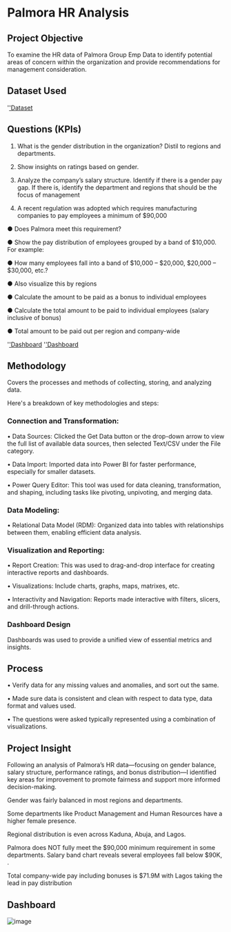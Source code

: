 # Palmora HR Analysis

## Project Objective
To examine the HR data of Palmora Group Emp Data to identify potential areas of concern within the organization and provide recommendations for management consideration.

## Dataset Used
'<a href="https://github.com/Marryah007/Palmora-Group-Emp-Analysis/blob/main/PROJECT%20REPORT.pbix">'Dataset <a/>

## Questions (KPIs)
1. What is the gender distribution in the organization? Distil to regions and departments.

2. Show insights on ratings based on gender. 

3. Analyze the company’s salary structure. Identify if there is a gender pay gap. If there is, identify the department and regions that should be the focus of management

4. A recent regulation was adopted which requires manufacturing companies to pay employees a minimum of $90,000 

 ● Does Palmora meet this requirement? 

 ● Show the pay distribution of employees grouped by a band of $10,000. For example:

 ● How many employees fall into a band of $10,000 – $20,000, $20,000 – $30,000, etc.? 

 ● Also visualize this by regions

 ● Calculate the amount to be paid as a bonus to individual employees
 
 ● Calculate the total amount to be paid to individual employees (salary inclusive of
bonus)

 ● Total amount to be paid out per region and company-wide
 
'<a href="https://github.com/Marryah007/Palmora-Group-Emp-Analysis/blob/main/Screenshot%202025-07-05%20135739.png">'Dashboard<a/>
'<a href="https://github.com/Marryah007/Palmora-Group-Emp-Analysis/blob/main/Screenshot%202025-07-05%20135901.png">'Dashboard<a/>

## Methodology

Covers the processes and methods of collecting, storing, and analyzing data.

Here's a breakdown of key methodologies and steps:

### Connection and Transformation:

•	Data Sources:
Clicked the Get Data button or the drop-down arrow to view the full list of available data sources, then selected Text/CSV under the File category.

•	Data Import:
Imported data into Power BI for faster performance, especially for smaller datasets. 

•	Power Query Editor:
This tool was used for data cleaning, transformation, and shaping, including tasks like pivoting, unpivoting, and merging data.

### Data Modeling:

•	Relational Data Model (RDM):
Organized data into tables with relationships between them, enabling efficient data analysis.

### Visualization and Reporting:

•	Report Creation:
This was used to drag-and-drop interface for creating interactive reports and dashboards. 

•	Visualizations:
Include charts, graphs, maps, matrixes, etc. 

•	Interactivity and Navigation:
Reports made interactive with filters, slicers, and drill-through actions. 

### Dashboard Design

Dashboards was used to provide a unified view of essential metrics and insights.




## Process

•	Verify data for any missing values and anomalies, and sort out the same.

•	Made sure data is consistent and clean with respect to data type, data format and values used.

•	The questions were asked typically represented using a combination of visualizations.


## Project Insight

Following an analysis of Palmora’s HR data—focusing on gender balance, salary structure, performance ratings, and bonus distribution—I identified key areas for improvement to promote fairness and support more informed decision-making.

Gender was fairly balanced in most regions and departments.

Some departments like Product Management and Human Resources have a higher female presence.

Regional distribution is even across Kaduna, Abuja, and Lagos.

Palmora does NOT fully meet the $90,000 minimum requirement in some departments.
Salary band chart reveals several employees fall below $90K, .
 
Total company-wide pay including bonuses is $71.9M with Lagos taking the lead in pay distribution

## Dashboard
![image](https://github.com/user-attachments/assets/050eb4f1-f56a-4ab7-afd6-3c88a456516e)




